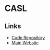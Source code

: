 # CASL

<!--
https://github.com/thanglq1/nestjs-authentication-casl
https://github.com/vindecodex/vvillaluna-elearning

https://github.com/trabur/istrav-platform-backend
-->

## Links

- [Code Repository](https://github.com/stalniy/casl)
- [Main Website](https://casl.js.org)
